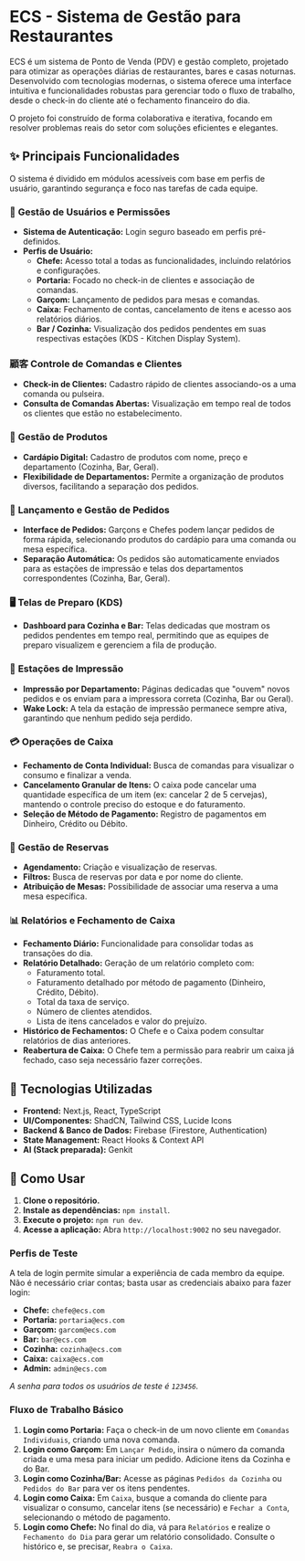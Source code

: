 # ECS - Sistema de Gestão para Restaurantes

ECS é um sistema de Ponto de Venda (PDV) e gestão completo, projetado para otimizar as operações diárias de restaurantes, bares e casas noturnas. Desenvolvido com tecnologias modernas, o sistema oferece uma interface intuitiva e funcionalidades robustas para gerenciar todo o fluxo de trabalho, desde o check-in do cliente até o fechamento financeiro do dia.

O projeto foi construído de forma colaborativa e iterativa, focando em resolver problemas reais do setor com soluções eficientes e elegantes.

## ✨ Principais Funcionalidades

O sistema é dividido em módulos acessíveis com base em perfis de usuário, garantindo segurança e foco nas tarefas de cada equipe.

### 👤 **Gestão de Usuários e Permissões**
- **Sistema de Autenticação:** Login seguro baseado em perfis pré-definidos.
- **Perfis de Usuário:**
    - **Chefe:** Acesso total a todas as funcionalidades, incluindo relatórios e configurações.
    - **Portaria:** Focado no check-in de clientes e associação de comandas.
    - **Garçom:** Lançamento de pedidos para mesas e comandas.
    - **Caixa:** Fechamento de contas, cancelamento de itens e acesso aos relatórios diários.
    - **Bar / Cozinha:** Visualização dos pedidos pendentes em suas respectivas estações (KDS - Kitchen Display System).

### 顧客 **Controle de Comandas e Clientes**
- **Check-in de Clientes:** Cadastro rápido de clientes associando-os a uma comanda ou pulseira.
- **Consulta de Comandas Abertas:** Visualização em tempo real de todos os clientes que estão no estabelecimento.

### 🍔 **Gestão de Produtos**
- **Cardápio Digital:** Cadastro de produtos com nome, preço e departamento (Cozinha, Bar, Geral).
- **Flexibilidade de Departamentos:** Permite a organização de produtos diversos, facilitando a separação dos pedidos.

### 📝 **Lançamento e Gestão de Pedidos**
- **Interface de Pedidos:** Garçons e Chefes podem lançar pedidos de forma rápida, selecionando produtos do cardápio para uma comanda ou mesa específica.
- **Separação Automática:** Os pedidos são automaticamente enviados para as estações de impressão e telas dos departamentos correspondentes (Cozinha, Bar, Geral).

### 🖥️ **Telas de Preparo (KDS)**
- **Dashboard para Cozinha e Bar:** Telas dedicadas que mostram os pedidos pendentes em tempo real, permitindo que as equipes de preparo visualizem e gerenciem a fila de produção.

### 📠 **Estações de Impressão**
- **Impressão por Departamento:** Páginas dedicadas que "ouvem" novos pedidos e os enviam para a impressora correta (Cozinha, Bar ou Geral).
- **Wake Lock:** A tela da estação de impressão permanece sempre ativa, garantindo que nenhum pedido seja perdido.

### 💳 **Operações de Caixa**
- **Fechamento de Conta Individual:** Busca de comandas para visualizar o consumo e finalizar a venda.
- **Cancelamento Granular de Itens:** O caixa pode cancelar uma quantidade específica de um item (ex: cancelar 2 de 5 cervejas), mantendo o controle preciso do estoque e do faturamento.
- **Seleção de Método de Pagamento:** Registro de pagamentos em Dinheiro, Crédito ou Débito.

### 📅 **Gestão de Reservas**
- **Agendamento:** Criação e visualização de reservas.
- **Filtros:** Busca de reservas por data e por nome do cliente.
- **Atribuição de Mesas:** Possibilidade de associar uma reserva a uma mesa específica.

### 📊 **Relatórios e Fechamento de Caixa**
- **Fechamento Diário:** Funcionalidade para consolidar todas as transações do dia.
- **Relatório Detalhado:** Geração de um relatório completo com:
  - Faturamento total.
  - Faturamento detalhado por método de pagamento (Dinheiro, Crédito, Débito).
  - Total da taxa de serviço.
  - Número de clientes atendidos.
  - Lista de itens cancelados e valor do prejuízo.
- **Histórico de Fechamentos:** O Chefe e o Caixa podem consultar relatórios de dias anteriores.
- **Reabertura de Caixa:** O Chefe tem a permissão para reabrir um caixa já fechado, caso seja necessário fazer correções.

## 🚀 Tecnologias Utilizadas

- **Frontend:** Next.js, React, TypeScript
- **UI/Componentes:** ShadCN, Tailwind CSS, Lucide Icons
- **Backend & Banco de Dados:** Firebase (Firestore, Authentication)
- **State Management:** React Hooks & Context API
- **AI (Stack preparada):** Genkit

## 🚀 Como Usar

1.  **Clone o repositório.**
2.  **Instale as dependências:** `npm install`.
3.  **Execute o projeto:** `npm run dev`.
4.  **Acesse a aplicação:** Abra `http://localhost:9002` no seu navegador.

### Perfis de Teste

A tela de login permite simular a experiência de cada membro da equipe. Não é necessário criar contas; basta usar as credenciais abaixo para fazer login:

- **Chefe:** `chefe@ecs.com`
- **Portaria:** `portaria@ecs.com`
- **Garçom:** `garcom@ecs.com`
- **Bar:** `bar@ecs.com`
- **Cozinha:** `cozinha@ecs.com`
- **Caixa:** `caixa@ecs.com`
- **Admin:** `admin@ecs.com`

*A senha para todos os usuários de teste é `123456`.*

### Fluxo de Trabalho Básico

1.  **Login como Portaria:** Faça o check-in de um novo cliente em `Comandas Individuais`, criando uma nova comanda.
2.  **Login como Garçom:** Em `Lançar Pedido`, insira o número da comanda criada e uma mesa para iniciar um pedido. Adicione itens da Cozinha e do Bar.
3.  **Login como Cozinha/Bar:** Acesse as páginas `Pedidos da Cozinha` ou `Pedidos do Bar` para ver os itens pendentes.
4.  **Login como Caixa:** Em `Caixa`, busque a comanda do cliente para visualizar o consumo, cancelar itens (se necessário) e `Fechar a Conta`, selecionando o método de pagamento.
5.  **Login como Chefe:** No final do dia, vá para `Relatórios` e realize o `Fechamento do Dia` para gerar um relatório consolidado. Consulte o histórico e, se precisar, `Reabra o Caixa`.
